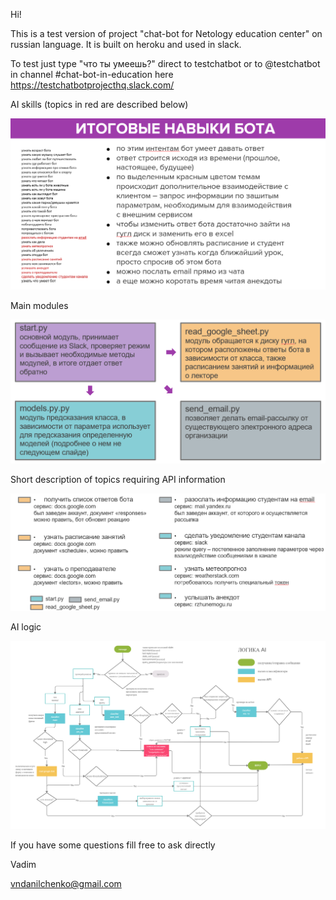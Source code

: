 Hi!

This is a test version of project "chat-bot for Netology education center" on russian language. 
It is built on heroku and used in slack.

To test just type "что ты умеешь?" direct to testchatbot or to @testchatbot in channel #chat-bot-in-education here https://testchatbotprojecthq.slack.com/


AI skills (topics in red are described below)

![AI skills](https://github.com/Vndanilchenko/netology-chat-bot/blob/master/images/skills.png)


Main modules

![AI modules](https://github.com/Vndanilchenko/netology-chat-bot/blob/master/images/modules.png)

Short description of topics requiring API information

![API topics](https://github.com/Vndanilchenko/netology-chat-bot/blob/master/images/themes.png)

AI logic

![AI logic](https://github.com/Vndanilchenko/netology-chat-bot/blob/master/images/AI%20logic.jpg)


If you have some questions fill free to ask directly

Vadim 

vndanilchenko@gmail.com
